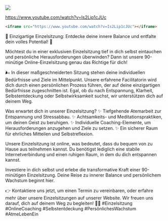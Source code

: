 ![](https://www.youtube.com/watch?v=Is2Lip1cJUc)

https://www.youtube.com/watch?v=Is2Lip1cJUc
```html
<iframe src="https://www.youtube.com/watch?v=Is2Lip1cJUc"></iframe>
```
🌟 Einzigartige Einzelsitzung: Entdecke deine innere Balance und entfalte dein volles Potential! 🌟

Möchtest du in einer exklusiven Einzelsitzung tief in dich selbst eintauchen und persönliche Herausforderungen überwinden? Dann ist unsere 90-minütige Online-Einzelsitzung genau das Richtige für dich!

🌬️ In dieser maßgeschneiderten Sitzung stehen deine individuellen Bedürfnisse und Ziele im Mittelpunkt. Unsere erfahrene Facilitatorin wird dich durch einen persönlichen Prozess führen, der auf deine einzigartigen Bedürfnisse zugeschnitten ist. Egal, ob du nach Entspannung, Klarheit, Selbstentdeckung oder Selbstwirksamkeit suchst, wir unterstützen dich auf deinem Weg.

Was erwartet dich in unserer Einzelsitzung?
✨ Tiefgehende Atemarbeit zur Entspannung und Stressabbau.
✨ Achtsamkeits- und Meditationspraktiken, um deinen Geist zu beruhigen.
✨ Individuelle Coaching-Elemente, um Herausforderungen anzugehen und Ziele zu setzen.
✨ Ein sicherer Raum für ehrliches Mitteilen und Selbstreflexion.

Unsere Einzelsitzung ist online, was bedeutet, dass du bequem von zu Hause aus teilnehmen kannst. Du benötigst lediglich eine stabile Internetverbindung und einen ruhigen Raum, in dem du dich entspannen kannst.

Investiere in dich selbst und erlebe die transformative Kraft einer 90-minütigen Einzelsitzung. Deine Reise zu innerer Balance und persönlichem Wachstum beginnt hier.

👉 Kontaktiere uns jetzt, um einen Termin zu vereinbaren, oder erfahre mehr über unsere Einzelsitzungen auf unserer Website. Wir freuen uns darauf, dich auf deinem Weg zu begleiten! 🌿💖 #Einzelsitzung #OnlineCoaching #Selbstentdeckung #PersönlichesWachstum #AtmeLebenEin